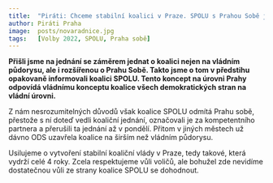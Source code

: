 ```yaml
---
title:  "Piráti: Chceme stabilní koalici v Praze. SPOLU s Prahou Sobě jednali, proč ji nyní odmítají?"
author: Piráti Praha
image:  posts/novaradnice.jpg
tags:   [Volby 2022, SPOLU, Praha sobě]
---
```


**Přišli jsme na jednání se záměrem jednat o koalici nejen na vládním půdorysu, ale i rozšířenou o Prahu Sobě. Takto jsme o tom v předstihu opakovaně informovali koalici SPOLU. Tento koncept na úrovni Prahy odpovídá vládnímu konceptu koalice všech demokratických stran na vládní úrovni.**

Z nám nesrozumitelných důvodů však koalice SPOLU odmítá Prahu sobě, přestože s ní doteď vedli koaliční jednání, označovali je za kompetentního  partnera a přerušili ta jednání až v pondělí. Přitom v jiných městech už dávno ODS uzavřela koalice na širším než vládním půdorysu.

Usilujeme o vytvoření stabilní koaliční vlády v Praze, tedy takové, která vydrží celé 4 roky. Zcela respektujeme vůli voličů, ale bohužel zde nevidíme dostatečnou vůli ze strany koalice SPOLU se dohodnout.
